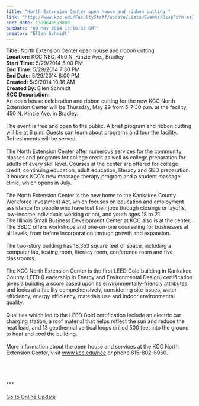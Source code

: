 ```yaml
---
title: "North Extension Center open house and ribbon cutting "
link: "http://www.kcc.edu/FacultyStaff/update/Lists/Events/DispForm.aspx?ID=521"
sort_date: 1399648593000
pubDate: "09 May 2014 15:16:33 GMT"
creator: "Ellen Schmidt"
---
```


<div><b>Title:</b> North Extension Center open house and ribbon cutting </div>
<div><b>Location:</b> KCC NEC, 450 N. Kinzie Ave., Bradley</div>
<div><b>Start Time:</b> 5/29/2014 5:00 PM</div>
<div><b>End Time:</b> 5/29/2014 7:30 PM</div>
<div><b>End Date:</b> 5/29/2014 8:00 PM</div>
<div><b>Created:</b> 5/9/2014 10:16 AM</div>
<div><b>Created By:</b> Ellen Schmidt</div>
<div><b>KCC Description:</b> <div class="ExternalClass9CFD6B4B1DB44881B2D27D4C72375B64">
<div>An open house celebration and ribbon cutting for the new KCC North Extension Center will be Thursday, May 29 from 5-7:30 p.m. at the facility, 450 N. Kinzie Ave. in Bradley. </div>
<div><br />The event is free and open to the public. A brief program and ribbon cutting will be at 6 p.m. Guests can learn about programs and tour the facility. Refreshments will be served.</div>
<div><br />The North Extension Center offer numerous services for the community, classes and programs for college credit as well as college preparation for adults of every skill level. Courses at the center are offered for college credit, continuing education, adult education, literacy and GED preparation. It houses KCC’s new massage therapy program and a student massage clinic, which opens in July. </div>
<div><br />The North Extension Center is the new home to the Kankakee County Workforce Investment Act, which focuses on education and employment assistance for people who have lost their jobs through closings or layoffs, low-income individuals working or not, and youth ages 18 to 21.<br /></div>
<div>The Illinois Small Business Development Center at KCC also is at the center. The SBDC offers workshops and one-on-one counseling for businesses at all levels, from before incorporation through growth and expansion. </div>
<div><br />The two-story building has 18,353 square feet of space, including a computer lab, testing room, literacy room, conference room and five classrooms. </div>
<div><br />The KCC North Extension Center is the first LEED Gold building in Kankakee County. LEED (Leadership in Energy and Environmental Design) certification gives a building a score based upon its environmentally-friendly attributes and looks at a facility comprehensively, considering site issues, water efficiency, energy efficiency, materials use and indoor environmental quality.</div>
<div><br />Qualities which led to the LEED Gold certification include an electric car charging station, a roof material that helps reflect the sun and reduce the heat load, and 13 geothermal vertical loops drilled 500 feet into the ground to heat and cool the building. </div>
<div> </div>
<div>More information about the open house and services at the KCC North Extension Center, visit <a href="/nec">www.kcc.edu/nec</a> or phone 815-802-8960. </div>
<div> </div>
<div> </div>
<div><br /> </div>
<div>
<div></div>
<div></div>
<div>
<div></div>
<div>
<div></div>
<div></div>
<div>
<div></div>
<div>
<div></div>
<div>
<div></div>
<div>
<div></div>
<div></div>
<div>***</div>
<div> </div>
<div></div>
<div></div>
<div></div>
<div></div>
<div></div>
<div><a href="/FacultyStaff/update/Pages/dailyupdate.aspx">Go to Online Update</a></div><br /></div>
<div> </div></div></div></div></div></div></div></div></div>
